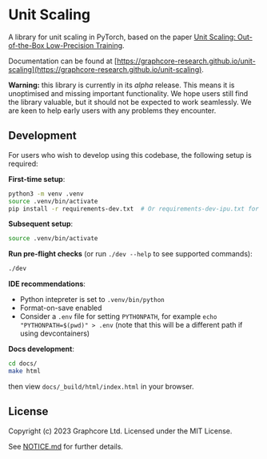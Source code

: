 # Unit Scaling

A library for unit scaling in PyTorch, based on the paper
[Unit Scaling: Out-of-the-Box Low-Precision Training](https://arxiv.org/abs/2303.11257).

Documentation can be found at
[https://graphcore-research.github.io/unit-scaling](https://graphcore-research.github.io/unit-scaling).

**Warning:** this library is currently in its _alpha_ release. This means it is
unoptimised and missing important functionality. We hope users still find the
library valuable, but it should not be expected to work seamlessly. We are keen to
help early users with any problems they encounter.

## Development

For users who wish to develop using this codebase, the following setup is required:

**First-time setup**:

```bash
python3 -m venv .venv
source .venv/bin/activate
pip install -r requirements-dev.txt  # Or requirements-dev-ipu.txt for the ipu
```

**Subsequent setup**:

```bash
source .venv/bin/activate
```

**Run pre-flight checks** (or run `./dev --help` to see supported commands):

```bash
./dev
```

**IDE recommendations**:

 - Python intepreter is set to `.venv/bin/python`
 - Format-on-save enabled
 - Consider a `.env` file for setting `PYTHONPATH`, for example `echo "PYTHONPATH=$(pwd)" > .env`
 (note that this will be a different path if using devcontainers)

**Docs development**:

```bash
cd docs/
make html
```
then view `docs/_build/html/index.html` in your browser.


## License

Copyright (c) 2023 Graphcore Ltd. Licensed under the MIT License.

See [NOTICE.md](NOTICE.md) for further details.
